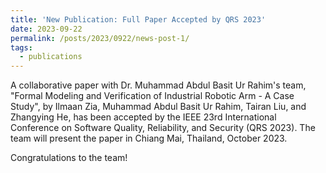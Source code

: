 ```yaml
---
title: 'New Publication: Full Paper Accepted by QRS 2023'
date: 2023-09-22
permalink: /posts/2023/0922/news-post-1/
tags:
  - publications
---
```


A collaborative paper with Dr. Muhammad Abdul Basit Ur Rahim's team, "Formal Modeling and Verification of Industrial Robotic Arm - A Case Study", by Ilmaan Zia, Muhammad Abdul Basit Ur Rahim, Tairan Liu, and Zhangying He, has been accepted by the IEEE 23rd International Conference on Software Quality, Reliability, and Security (QRS 2023). The team will present the paper in Chiang Mai, Thailand, October 2023.

Congratulations to the team!
